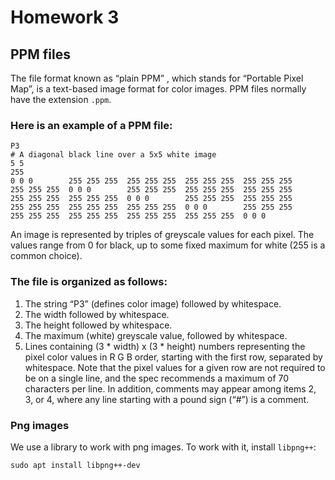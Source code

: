 # Homework 3 #

## PPM files
The file format known as “plain PPM” , which stands for “Portable Pixel Map”, is
a text-based image format for color images. PPM files normally have the
extension `.ppm`.

### Here is an example of a PPM file:
```
P3
# A diagonal black line over a 5x5 white image
5 5
255
0 0 0        255 255 255  255 255 255  255 255 255  255 255 255
255 255 255  0 0 0        255 255 255  255 255 255  255 255 255
255 255 255  255 255 255  0 0 0        255 255 255  255 255 255
255 255 255  255 255 255  255 255 255  0 0 0        255 255 255
255 255 255  255 255 255  255 255 255  255 255 255  0 0 0
```

An image is represented by triples of greyscale values for each pixel. The
values range from 0 for black, up to some fixed maximum for white (255 is a
common choice).

### The file is organized as follows:
1. The string “P3” (defines color image) followed by whitespace.
2. The width followed by whitespace.
3. The height followed by whitespace.
4. The maximum (white) greyscale value, followed by whitespace.
5. Lines containing (3 * width) x (3 * height) numbers representing the pixel
   color values in R G B order, starting with the first row, separated by
   whitespace. Note that the pixel values for a given row are not required to be
   on a single line, and the spec recommends a maximum of 70 characters per
   line. In addition, comments may appear among items 2, 3, or 4, where any line
   starting with a pound sign (“#”) is a comment.

### Png images
We use a library to work with png images. To work with it, install `libpng++`:

```
sudo apt install libpng++-dev
```
